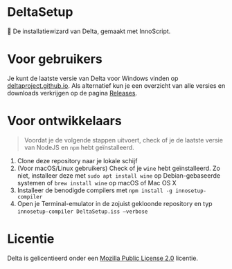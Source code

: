 # DeltaSetup
💽 De installatiewizard van Delta, gemaakt met InnoScript.

# Voor gebruikers
Je kunt de laatste versie van Delta voor Windows vinden op [deltaproject.github.io](https://deltaproject.github.io/). Als alternatief kun je een overzicht van alle versies en downloads verkrijgen op de pagina [Releases](https://github.com/deltaproject/Delta/releases).

# Voor ontwikkelaars
> Voordat je de volgende stappen uitvoert, check of je de laatste versie van NodeJS en `npm` hebt geïnstalleerd.  
1. Clone deze repository naar je lokale schijf
2. (Voor macOS/Linux gebruikers) Check of je `wine` hebt geïnstalleerd. Zo niet, installeer deze met `sudo apt install wine` op Debian-gebaseerde systemen of `brew install wine`  op macOS of Mac OS X
3. Installeer de benodigde compilers met `npm install -g innosetup-compiler`
4. Open je Terminal-emulator in de zojuist gekloonde repository en typ `innosetup-compiler DeltaSetup.iss —verbose`

# Licentie
Delta is gelicentieerd onder een  [Mozilla Public License 2.0](https://github.com/deltaproject/Delta/blob/master/LICENSE)  licentie.

